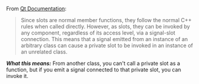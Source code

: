 From [Qt Documentation](http://doc.qt.io/archives/qt-4.8/signalsandslots.html):

> Since slots are normal member functions, they follow the normal C++ rules when called directly. However, as slots, they can be invoked by any component, regardless of its access level, via a signal-slot connection. This means that a signal emitted from an instance of an arbitrary class can cause a private slot to be invoked in an instance of an unrelated class.

***What this means:*** From another class, you can't call a private slot as a function, but if you emit a signal connected to that private slot, you can invoke it.
